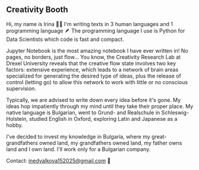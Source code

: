 ## Creativity Booth
Hi, my name is Irina 🌿📗 I'm writing texts in 3 human languages and 1 programming language 🪶 The programming language I use is Python for Data Scientists which code is fast and compact.

Jupyter Notebook is the most amazing notebook I have ever written in! No pages, no borders, just flow... You know, the Creativity Research Lab at Drexel University reveals that the creative flow state involves two key factors: extensive experience, which leads to a network of brain areas specialized for generating the desired type of ideas, plus the release of control (letting go) to allow this network to work with little or no conscious supervision.

Typically, we are advised to write down every idea before it's gone. My ideas hop impatiently through my mind until they take their proper place. My native language is Bulgarian, went to Grund- and Realschule in Schleswig-Holstein, studied English in Oxford, exploring Latin and Japanese as a hobby.

I've decided to invest my knowledge in Bulgaria, where my great-grandfathers owned land, my grandfathers owned land, my father owns land and I own land. I'll work only for a Bulgarian company.

Contact: inedyalkova152025@gmail.com 📨
